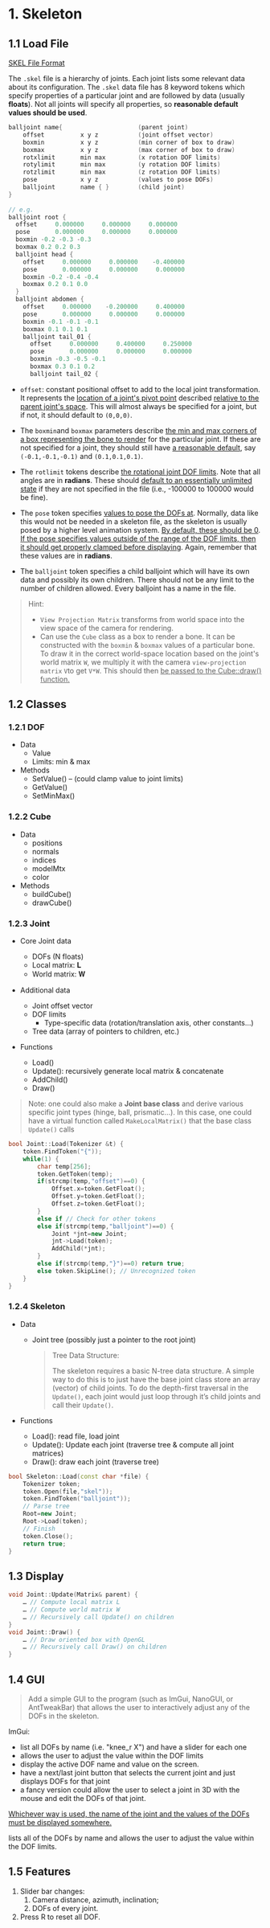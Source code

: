 # 1. Skeleton

## 1.1 Load File

[SKEL File Format](https://dartsim.github.io/skel_file_format.html)

The `.skel` file is a hierarchy of joints. Each joint lists some relevant data about its configuration. The `.skel` data file has 8 keyword tokens which specify properties of a particular joint and are followed by data (usually **floats**). Not all joints will specify all properties, so **reasonable default values should be used**.

```c++
balljoint name{						(parent joint)
    offset	    	x y z	    	(joint offset vector)
    boxmin	    	x y z	    	(min corner of box to draw)
    boxmax	    	x y z	    	(max corner of box to draw)
    rotxlimit	    min max	    	(x rotation DOF limits)
    rotylimit	    min max	    	(y rotation DOF limits)
    rotzlimit	    min max	    	(z rotation DOF limits)
    pose	    	x y z	    	(values to pose DOFs)
	balljoint	    name { }	    (child joint)
}
        
// e.g.
balljoint root {
  offset     0.000000     0.000000     0.000000
  pose       0.000000     0.000000     0.000000
  boxmin -0.2 -0.3 -0.3
  boxmax 0.2 0.2 0.3
  balljoint head {
    offset     0.000000     0.000000    -0.400000
    pose       0.000000     0.000000     0.000000
    boxmin -0.2 -0.4 -0.4
    boxmax 0.2 0.1 0.0
  }
  balljoint abdomen {
    offset     0.000000    -0.200000     0.400000
    pose       0.000000     0.000000     0.000000
	boxmin -0.1 -0.1 -0.1
	boxmax 0.1 0.1 0.1
    balljoint tail_01 {
      offset     0.000000     0.400000     0.250000
      pose       0.000000     0.000000     0.000000
	  boxmin -0.3 -0.5 -0.1
	  boxmax 0.3 0.1 0.2
      balljoint tail_02 {

```

- `offset`: constant positional offset to add to the local joint transformation. It represents the <u>location of a joint's pivot point</u> described <u>relative to the parent joint's space</u>. This will almost always be specified for a joint, but if not, it should default to `(0,0,0)`.

- The `boxmin`and `boxmax` parameters describe <u>the min and max corners of a box representing the bone to render</u> for the particular joint. If these are not specified for a joint, they should still have <u>a reasonable default</u>, say `(-0.1,-0.1,-0.1)` and `(0.1,0.1,0.1)`.

- The `rotlimit` tokens describe <u>the rotational joint DOF limits</u>. Note that all angles are in **radians**. These should <u>default to an essentially unlimited state</u> if they are not specified in the file (i.e., -100000 to 100000 would be fine).

- The `pose` token specifies <u>values to pose the DOFs at</u>. Normally, data like this would not be needed in a skeleton file, as the skeleton is usually posed by a higher level animation system. <u>By default, these should be 0</u>. <u>If the pose specifies values outside of the range of the DOF limits, then it should get properly clamped before displaying</u>. Again, remember that these values are in **radians**.

- The `balljoint` token specifies a child balljoint which will have its own data and possibly its own children. There should not be any limit to the number of children allowed. Every balljoint has a name in the file.

> Hint:
>
> - `View Projection Matrix` transforms from world space into the view space of the camera for rendering.
> - Can use the `Cube` class as a box to render a bone. It can be constructed with the `boxmin` & `boxmax` values of a particular bone. To draw it in the correct world-space location based on the joint's world matrix `W`, we multiply it with the camera `view-projection matrix` ` V `to get `V*W`. This should then <u>be passed to the Cube::draw() function.</u>

## 1.2 Classes

### 1.2.1 DOF

- Data 
  - Value 
  - Limits: min & max 
- Methods 
  - SetValue() – (could clamp value to joint limits) 
  - GetValue() 
  - SetMinMax()

### 1.2.2 Cube

- Data
  - positions
  - normals
  - indices
  - modelMtx
  - color
- Methods 
  - buildCube()
  - drawCube()

### 1.2.3 Joint

- Core Joint data 

  - DOFs (N floats) 
  - Local matrix: 𝐋 
  - World matrix: 𝐖 

- Additional data 

  - Joint offset vector
  - DOF limits 
    - Type-specific data (rotation/translation axis, other constants…) 
  - Tree data (array of pointers to children, etc.)

- Functions 

  - Load() 
  - Update(): recursively generate local matrix & concatenate
  - AddChild() 
  - Draw()


> Note: one could also make a **Joint base class** and derive various specific joint types (hinge, ball, prismatic…). In this case, one could have a virtual function called `MakeLocalMatrix()` that the base class `Update()` calls

```c++
bool Joint::Load(Tokenizer &t) {
	token.FindToken("{"));
	while(1) {
		char temp[256];
		token.GetToken(temp);
		if(strcmp(temp,"offset")==0) {
			Offset.x=token.GetFloat();
			Offset.y=token.GetFloat();
			Offset.z=token.GetFloat();
		}
		else if // Check for other tokens
		else if(strcmp(temp,"balljoint")==0) {
			Joint *jnt=new Joint;
			jnt->Load(token);
			AddChild(*jnt);
		}
		else if(strcmp(temp,"}")==0) return true;
		else token.SkipLine(); // Unrecognized token
	}
}
```

### 1.2.4 Skeleton

- Data 

  - Joint tree (possibly just a pointer to the root joint) 

    > Tree Data Structure: 
    >
    > The skeleton requires a basic N-tree data structure. A simple way to do this is to just have the base joint class store an array (vector) of child joints. To do the depth-first traversal in the `Update()`, each joint would just loop through it’s child joints and call their `Update()`.

- Functions 

  - Load(): read file, load joint
  - Update(): Update each joint (traverse tree & compute all joint matrices) 
  - Draw(): draw each joint (traverse tree)

```c++
bool Skeleton::Load(const char *file) {
	Tokenizer token;
	token.Open(file,"skel"));
	token.FindToken("balljoint"));
	// Parse tree
	Root=new Joint;
	Root->Load(token);
	// Finish
	token.Close();
	return true;
}
```

## 1.3 Display

```c++
void Joint::Update(Matrix& parent) {
	… // Compute local matrix L
	… // Compute world matrix W
	… // Recursively call Update() on children
}
void Joint::Draw() {
	… // Draw oriented box with OpenGL
	… // Recursively call Draw() on children
}
```

## 1.4 GUI

> Add a simple GUI to the program (such as ImGui, NanoGUI, or AntTweakBar) that allows the user to interactively adjust any of the DOFs in the skeleton. 

ImGui:

- list all DOFs by name (i.e. "knee_r X") and have a slider for each one
- allows the user to adjust the value within the DOF limits
- display the active DOF name and value on the screen.
- have a next/last joint button that selects the current joint and just displays DOFs for that joint
- a fancy version could allow the user to select a joint in 3D with the mouse and edit the DOFs of that joint.

<u>Whichever way is used, the name of the joint and the values of the DOFs must be displayed somewhere.</u>

lists all of the DOFs by name  and allows the user to adjust the value within the DOF limits.

## 1.5 Features

1. Slider bar changes:
   1. Camera distance, azimuth, inclination;
   2. DOFs of every joint.
2. Press R to reset all DOF.